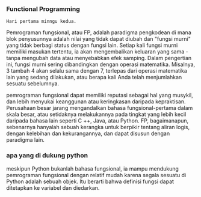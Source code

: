 ### Functional Programming

    Hari pertama minngu kedua.

Pemrograman fungsional, atau FP, adalah paradigma pengkodean di mana blok penyusunnya adalah nilai yang tidak dapat diubah dan "fungsi murni" yang tidak berbagi status dengan fungsi lain. Setiap kali fungsi murni memiliki masukan tertentu, ia akan mengembalikan keluaran yang sama - tanpa mengubah data atau menyebabkan efek samping. Dalam pengertian ini, fungsi murni sering dibandingkan dengan operasi matematika. Misalnya, 3 tambah 4 akan selalu sama dengan 7, terlepas dari operasi matematika lain yang sedang dilakukan, atau berapa kali Anda telah menjumlahkan sesuatu sebelumnya.

pemrograman fungsional dapat memiliki reputasi sebagai hal yang musykil, dan lebih menyukai keanggunan atau keringkasan daripada kepraktisan. Perusahaan besar jarang mengandalkan bahasa fungsional-pertama dalam skala besar, atau setidaknya melakukannya pada tingkat yang lebih kecil daripada bahasa lain seperti C ++, Java, atau Python. FP, bagaimanapun, sebenarnya hanyalah sebuah kerangka untuk berpikir tentang aliran logis, dengan kelebihan dan kekurangannya, dan dapat disusun dengan paradigma lain.

### apa yang di dukung python

meskipun Python bukanlah bahasa fungsional, ia mampu mendukung pemrograman fungsional dengan relatif mudah karena segala sesuatu di Python adalah sebuah objek. Itu berarti bahwa definisi fungsi dapat ditetapkan ke variabel dan diedarkan.



